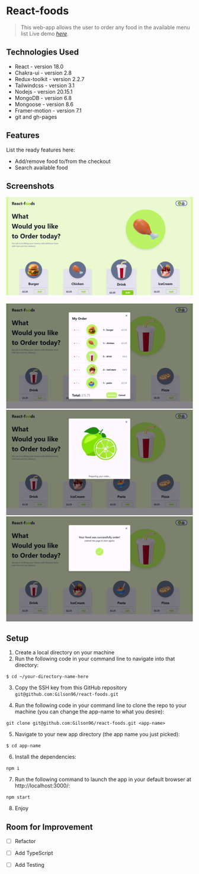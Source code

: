 # React-foods
> This web-app allows the user to order any food in the available menu list
> Live demo [_here_](https://gilson96.github.io/react-foods/).

## Technologies Used
- React - version 18.0
- Chakra-ui - version 2.8
- Redux-toolkit - version 2.2.7
- Tailwindcss - version 3.1
- Nodejs - version 20.15.1
- MongoDB - version 6.8
- Mongoose - version 8.6
- Framer-motion - version 7.1
- git and gh-pages

## Features
List the ready features here:
- Add/remove food to/from the checkout
- Search available food

## Screenshots
![Example screenshot](https://github.com/Gilson96/react-foods/blob/master/src/Assets/project_top.png)
![Example screenshot](https://github.com/Gilson96/react-foods/blob/master/src/Assets/project_checkout.png)
![Example screenshot](https://github.com/Gilson96/react-foods/blob/master/src/Assets/project_preparing.png)
![Example screenshot](https://github.com/Gilson96/react-foods/blob/master/src/Assets/project_success.png)


## Setup
1. Create a local directory on your machine
2. Run the following code in your command line to navigate into that directory: 

```shell 
$ cd ~/your-directory-name-here
```
3. Copy the SSH key from this GitHub repository `git@github.com:Gilson96/react-foods.git`

4. Run the following code in your command line to clone the repo to your machine (you can change the app-name to what you desire):  

```shell 
git clone git@github.com:Gilson96/react-foods.git <app-name>
```
5. Navigate to your new app directory (the app name you just picked):

```shell 
$ cd app-name
```
6. Install the dependencies:

```shell 
npm i
```
7. Run the following command to launch the app in your default browser at http://localhost:3000/:

```shell 
npm start
```
8. Enjoy

## Room for Improvement
- [ ] Refactor
- [ ] Add TypeScript
- [ ] Add Testing

